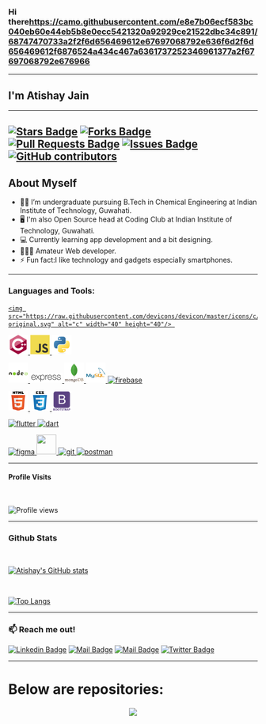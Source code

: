### Hi there<https://camo.githubusercontent.com/e8e7b06ecf583bc040eb60e44eb5b8e0ecc5421320a92929ce21522dbc34c891/68747470733a2f2f6d656469612e67697068792e636f6d2f6d656469612f6876524a434c467a6361737252346961377a2f67697068792e676966>

---


## I'm Atishay Jain
---

<a href="https://github.com/atishay1743/awesome-github-profile-readme/stargazers"><img src="https://img.shields.io/github/stars/atishay1743/awesome-github-profile-readme" alt="Stars Badge"/></a>
<a href="https://github.com/atishay1743/awesome-github-profile-readme/network/members"><img src="https://img.shields.io/github/forks/atishay1743/awesome-github-profile-readme" alt="Forks Badge"/></a>
<a href="https://github.com/atishay1743/awesome-github-profile-readme/pulls"><img src="https://img.shields.io/github/issues-pr/atishay1743/awesome-github-profile-readme" alt="Pull Requests Badge"/></a>
<a href="https://github.com/atishay1743/awesome-github-profile-readme/issues"><img src="https://img.shields.io/github/issues/atishay1743/awesome-github-profile-readme" alt="Issues Badge"/></a>
<a href="https://github.com/atishay1743/awesome-github-profile-readme/graphs/contributors"><img alt="GitHub contributors" src="https://img.shields.io/github/contributors/atishay1743/awesome-github-profile-readme?color=2b9348"></a>
---
## About Myself

- 👨‍🎓 I’m undergraduate pursuing B.Tech in Chemical  Engineering at Indian Institute of Technology, Guwahati.
- 🖥 I'm also Open Source head at Coding Club at Indian Institute of Technology, Guwahati.
- 💻 Currently learning app development and a bit designing.
- 🧑🏻‍💻 Amateur Web developer.
- ⚡️ Fun fact:I like technology and gadgets especially smartphones.
---


<h3 align="left">Languages and Tools:</h3>
<p align="left">

<a href="https://www.cprogramming.com/" target="_blank"> 

    <img src="https://raw.githubusercontent.com/devicons/devicon/master/icons/c/c-original.svg" alt="c" width="40" height="40"/> 
</a> 

<a href="https://www.w3schools.com/cpp/" target="_blank"> 
    <img src="https://raw.githubusercontent.com/devicons/devicon/master/icons/cplusplus/cplusplus-original.svg" alt="cplusplus" width="40" height="40"/> 
</a>

<a href="https://developer.mozilla.org/en-US/docs/Web/JavaScript" target="_blank"> 
    <img src="https://raw.githubusercontent.com/devicons/devicon/master/icons/javascript/javascript-original.svg" alt="javascript" width="40" height="40"/> 
</a> 

<a href="https://www.python.org" target="_blank"> 
    <img src="https://raw.githubusercontent.com/devicons/devicon/master/icons/python/python-original.svg" alt="python" width="40" height="40"/> 
</a> 

</p>

<p>

<a href="https://nodejs.org" target="_blank"> 
    <img src="https://raw.githubusercontent.com/devicons/devicon/master/icons/nodejs/nodejs-original-wordmark.svg" alt="nodejs" width="40" height="40"/>
</a>

<a href="https://expressjs.com" target="_blank"> 
    <img src="./express-white-bg.png" alt="express" width="auto" height="20"/> 
</a> 


<a href="https://www.mongodb.com/" target="_blank"> 
    <img src="https://raw.githubusercontent.com/devicons/devicon/master/icons/mongodb/mongodb-original-wordmark.svg" alt="mongodb" width="40" height="40"/> 
</a> 

<a href="https://www.mysql.com/" target="_blank"> 
    <img src="https://raw.githubusercontent.com/devicons/devicon/master/icons/mysql/mysql-original-wordmark.svg" alt="mysql" width="40" height="40"/> 
</a>

<a href="https://firebase.google.com/" target="_blank"> 
    <img src="https://www.vectorlogo.zone/logos/firebase/firebase-icon.svg" alt="firebase" width="40" height="40"/> 
</a> 


</p>

<p>
<a href="https://www.w3.org/html/" target="_blank"> 
    <img src="https://raw.githubusercontent.com/devicons/devicon/master/icons/html5/html5-original-wordmark.svg" alt="html5" width="40" height="40"/> 
</a> 
<a href="https://www.w3schools.com/css/" target="_blank"> 
    <img src="https://raw.githubusercontent.com/devicons/devicon/master/icons/css3/css3-original-wordmark.svg" alt="css3" width="40" height="40"/> 
</a> 
<a href="https://getbootstrap.com" target="_blank"> 
    <img src="https://raw.githubusercontent.com/devicons/devicon/master/icons/bootstrap/bootstrap-plain-wordmark.svg" alt="bootstrap" width="40" height="40"/> 
</a> 
<!-- <a href="https://sass-lang.com" target="_blank"> 
    <img src="https://raw.githubusercontent.com/devicons/devicon/master/icons/sass/sass-original.svg" alt="sass" width="40" height="40"/> 
</a>  -->
 
</p>

<p>
<a href="https://flutter.dev" target="_blank"> 
    <img src="https://www.vectorlogo.zone/logos/flutterio/flutterio-icon.svg" alt="flutter" width="40" height="40"/> 
</a> 
<a href="https://dart.dev" target="_blank"> 
    <img src="https://www.vectorlogo.zone/logos/dartlang/dartlang-icon.svg" alt="dart" width="40" height="40"/> 
</a>
</p>

<p>
<a href="https://www.figma.com/" target="_blank"> 
    <img src="https://www.vectorlogo.zone/logos/figma/figma-icon.svg" alt="figma" width="40" height="40"/> 
</a> 
<a href="https://www.apple.com/in/macos/big-sur/" target="_blank"> 
    <img src="https://logos-download.com/wp-content/uploads/2020/06/Apple_Mac_OS_Logo.png" width="40" height="40"/> 
</a>
<!-- <a href="https://www.gnu.org/software/bash/" target="_blank"> 
    <img src="https://www.vectorlogo.zone/logos/gnu_bash/gnu_bash-icon.svg" alt="bash" width="40" height="40"/> 
</a> -->
<a href="https://git-scm.com/" target="_blank"> 
    <img src="https://www.vectorlogo.zone/logos/git-scm/git-scm-icon.svg" alt="git" width="40" height="40"/> 
</a> 

<a href="https://postman.com" target="_blank"> 
    <img src="https://www.vectorlogo.zone/logos/getpostman/getpostman-icon.svg" alt="postman" width="40" height="40"/> 
</a> 
</p>


---
#### Profile Visits

<br>

![Profile views](https://gpvc.arturio.dev/atishay1743)



---

### Github Stats

<br>

[![Atishay's GitHub stats](https://github-readme-stats.vercel.app/api?username=atishay1743&hide=contribs&show_icons=true)](https://github.com/atishay1743)

</br>

[![Top Langs](https://github-readme-stats.vercel.app/api/top-langs/?username=atishay1743&layout=compact&langs_count=5)](https://github.com/anuraghazra/github-readme-stats)



---

### :mailbox: Reach me out!
[![Linkedin Badge](https://img.shields.io/badge/-Atishay-0e76a8?style=flat&labelColor=0e76a8&logo=linkedin&logoColor=white)](https://www.linkedin.com/in/atishay1743) [![Mail Badge](https://img.shields.io/badge/-@atishay.17-e84393?style=flat&labelColor=e84393&logo=instagram&logoColor=white)](https://www.instagram.com/atishay.17/) [![Mail Badge](https://img.shields.io/badge/-atishay1743-c0392b?style=flat&labelColor=c0392b&logo=gmail&logoColor=white)](mailto:atishay1743@gmail.com) [![Twitter Badge](https://img.shields.io/badge/-@atishay1743-1ca0f1?style=flat&labelColor=1ca0f1&logo=twitter&logoColor=white&link=https://twitter.com/atishay1743)](https://twitter.com/atishay1743)

---
# Below are repositories:

<div align="center">
<img align="center" src="https://emoji.gg/assets/emoji/7524_this_animated_bottom.gif">
 </div>
<!--
**atishay1743/atishay1743** is a ✨ _special_ ✨ repository because its `README.md` (this file) appears on your GitHub profile.

Here are some ideas to get you started:

- 🔭 I’m currently working on ...
- 🌱 I’m currently learning ...
- 👯 I’m looking to collaborate on ...
- 🤔 I’m looking for help with ...
- 💬 Ask me about ...
- 📫 How to reach me: ...
- 😄 Pronouns: ...
- ⚡ Fun fact: ...
-->

